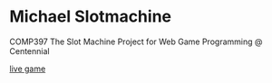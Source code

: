 
# Michael Slotmachine

COMP397 The Slot Machine Project for Web Game Programming @ Centennial

[live game]

[Live game]: <http://michaelslotmachine.azurewebsites.net/>

